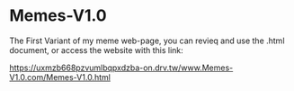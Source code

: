 # Memes-V1.0
The First Variant of my meme web-page, you can revieq and use the .html document, or access the website with this link:

https://uxmzb668pzvumlbqpxdzba-on.drv.tw/www.Memes-V1.0.com/Memes-V1.0.html
